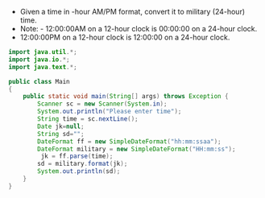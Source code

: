 - Given a time in -hour AM/PM format, convert it to military (24-hour) time.
- Note: - 12:00:00AM on a 12-hour clock is 00:00:00 on a 24-hour clock. 
- 12:00:00PM on a 12-hour clock is 12:00:00 on a 24-hour clock.

```java
import java.util.*;
import java.io.*;
import java.text.*;

public class Main
{
	public static void main(String[] args) throws Exception {
	    Scanner sc = new Scanner(System.in);
		System.out.println("Please enter time");
		String time = sc.nextLine();
		Date jk=null;
		String sd="";
		DateFormat ff = new SimpleDateFormat("hh:mm:ssaa");
		DateFormat military = new SimpleDateFormat("HH:mm:ss");
		 jk = ff.parse(time);
		sd = military.format(jk);
		System.out.println(sd);
	}
}
```
